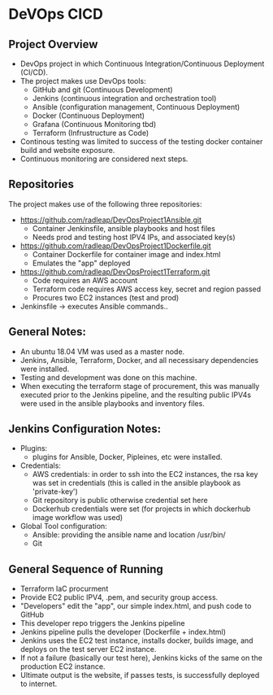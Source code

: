 # DeVOps CICD

##  Project Overview
- DevOps project in which Continuous Integration/Continuous Deployment (CI/CD).
- The project makes use DevOps tools:
	- GitHub and git (Continuous Development)
	- Jenkins (continuous integration and orchestration tool)
	- Ansible (configuration management, Continuous Deployment)
	- Docker (Continuous Deployment)
	- Grafana (Continuous Monitoring tbd)
	- Terraform (Infrustructure as Code) 
- Continous testing was limited to success of the testing docker container build and website exposure.
- Continuous monitoring are considered next steps. 


## Repositories

The project makes use of the following three repositories:
- https://github.com/radleap/DevOpsProject1Ansible.git
	- Container Jenkinsfile, ansible playbooks and host files
	- Needs prod and testing host IPV4 IPs, and associated key(s)
- https://github.com/radleap/DevOpsProject1Dockerfile.git
	- Container Dockerfile for container image and index.html
	- Emulates the "app" deployed
- https://github.com/radleap/DevOpsProject1Terraform.git
	- Code requires an AWS account
	- Terraform code requires AWS access key, secret and region passed
	- Procures two EC2 instances (test and prod)
- Jenkinsfile -> executes Ansible commands..

## General Notes:
- An ubuntu 18.04 VM was used as a master node.
- Jenkins, Ansible, Terraform, Docker, and all necessisary dependencies were installed. 
- Testing and development was done on this machine. 
- When executing the terraform stage of procurement, this was manually executed prior to the Jenkins pipeline, and the resulting public IPV4s were used in the ansible playbooks and inventory files.  

## Jenkins Configuration Notes:
- Plugins:
	- plugins for Ansible, Docker, Pipleines, etc were installed.
- Credentials:
	- AWS credentials: in order to ssh into the EC2 instances, the rsa key was set in credentials (this is called in the ansible playbook as 'private-key')
	- Git repository is public otherwise credential set here
	- Dockerhub credentials were set (for projects in which dockerhub image workflow was used)
- Global Tool configuration:
	- Ansible: providing the ansible name and location /usr/bin/
	- Git 

## General Sequence of Running
- Terraform IaC procurment
- Provide EC2 public IPV4, .pem, and security group access.
- "Developers" edit the "app", our simple index.html, and push code to GitHub
- This developer repo triggers the Jenkins pipeline
- Jenkins pipeline pulls the developer (Dockerfile + index.html)
- Jenkins uses the EC2 test instance, installs docker, builds image, and deploys on the test server EC2 instance.
- If not a failure (basically our test here), Jenkins kicks of the same on the production EC2 instance. 
- Ultimate output is the website, if passes tests, is successfully deployed to internet. 
